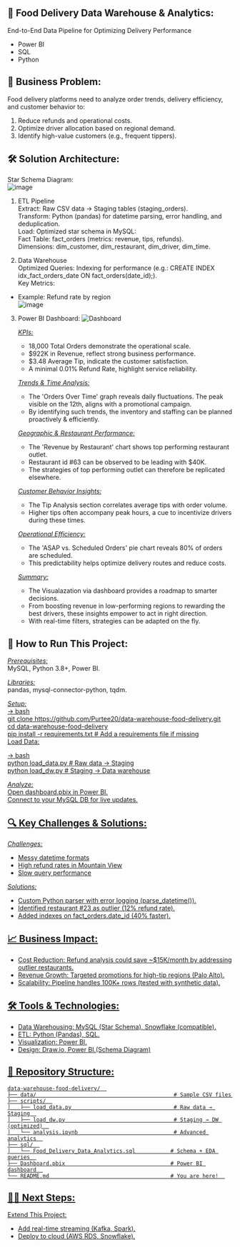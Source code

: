## 🍱 Food Delivery Data Warehouse & Analytics:  
End-to-End Data Pipeline for Optimizing Delivery Performance  
- Power BI  
- SQL  
- Python  

## 📌 Business Problem:  
Food delivery platforms need to analyze order trends, delivery efficiency, and customer behavior to:  
1) Reduce refunds and operational costs.  
2) Optimize driver allocation based on regional demand.  
3) Identify high-value customers (e.g., frequent tippers).  

## 🛠️ Solution Architecture:    
Star Schema Diagram:  
![image](https://github.com/user-attachments/assets/f42e15ff-f8a0-423c-87d9-6b662a77ee8e)


1. ETL Pipeline  
Extract: Raw CSV data → Staging tables (staging_orders).  
Transform: Python (pandas) for datetime parsing, error handling, and deduplication.  
Load: Optimized star schema in MySQL:  
Fact Table: fact_orders (metrics: revenue, tips, refunds).  
Dimensions: dim_customer, dim_restaurant, dim_driver, dim_time.  

2. Data Warehouse  
Optimized Queries: Indexing for performance (e.g.: CREATE INDEX idx_fact_orders_date ON fact_orders(date_id);).  
Key Metrics:   
- Example: Refund rate by region  
![image](https://github.com/user-attachments/assets/8af6da23-bab6-4637-8cc4-f6dff6fc478a)
 

3. Power BI Dashboard:
   ![Dashboard](https://github.com/user-attachments/assets/448dde32-e4f4-4b2d-bc42-ec94bc653d11)

   _<u>KPIs:</u>_  
   - 18,000 Total Orders demonstrate the operational scale.  
   - $922K in Revenue, reflect strong business performance.  
   - $3.48 Average Tip, indicate the customer satisfaction.  
   - A minimal 0.01% Refund Rate, highlight service reliability.  
       
   _<u>Trends & Time Analysis:</u>_  
   - The 'Orders Over Time' graph reveals daily fluctuations. The peak visible on the 12th, aligns with a promotional campaign.  
   - By identifying such trends, the inventory and staffing can be planned proactively & efficiently.  

   _<u>Geographic & Restaurant Performance:</u>_  
   - The 'Revenue by Restaurant' chart shows top performing restaurant outlet.  
   - Restaurant id #63 can be observed to be leading with $40K.  
   - The strategies of top performing outlet can therefore be replicated elsewhere.  
     
   _<u>Customer Behavior Insights:</u>_  
   - The Tip Analysis section correlates average tips with order volume.  
   - Higher tips often accompany peak hours, a cue to incentivize drivers during these times.  
      
   _<u>Operational Efficiency:</u>_  
    - The 'ASAP vs. Scheduled Orders' pie chart reveals 80% of orders are scheduled.  
    - This predictability helps optimize delivery routes and reduce costs.
      
   _<u>Summary:</u>_  
   - The Visualazation via dashboard provides a roadmap to smarter decisions.  
   - From boosting revenue in low-performing regions to rewarding the best drivers, these insights empower to act in right direction.  
   - With real-time filters, strategies can be adapted on the fly.  

## 🚀 How to Run This Project:  
_<u>Prerequisites:</u>_  
MySQL, Python 3.8+, Power BI.  

_<u>Libraries:</u>_  
pandas, mysql-connector-python, tqdm.    

_<u>Setup:<u>_  
-> bash  
git clone https://github.com/Purtee20/data-warehouse-food-delivery.git  
cd data-warehouse-food-delivery  
pip install -r requirements.txt  # Add a requirements file if missing  
Load Data:  

-> bash  
python load_data.py  # Raw data → Staging  
python load_dw.py    # Staging → Data warehouse  

_<u>Analyze:</u>_  
Open dashboard.pbix in Power BI.  
Connect to your MySQL DB for live updates.  

## 🔍 Key Challenges & Solutions:  
_<u>Challenges:</u>_	 
- Messy datetime formats	 
- High refund rates in Mountain View 	
- Slow query performance	   

_<u>Solutions:</u>_  
- Custom Python parser with error logging (parse_datetime()).
- Identified restaurant #23 as outlier (12% refund rate).
- Added indexes on fact_orders.date_id (40% faster).


## 📈 Business Impact:  
- Cost Reduction: Refund analysis could save ~$15K/month by addressing outlier restaurants.  
- Revenue Growth: Targeted promotions for high-tip regions (Palo Alto).  
- Scalability: Pipeline handles 100K+ rows (tested with synthetic data).  

## 🛠️ Tools & Technologies:  
- Data Warehousing: MySQL (Star Schema), Snowflake (compatible).  
- ETL: Python (Pandas), SQL.  
- Visualization: Power BI.  
- Design: Draw.io, Power BI.(Schema Diagram)  

## 📂 Repository Structure:  
```
data-warehouse-food-delivery/  
├── data/                                           # Sample CSV files  
├── scripts/  
│   ├── load_data.py                                # Raw data → Staging  
│   ├── load_dw.py                                  # Staging → DW (optimized)  
│   └── analysis.ipynb                              # Advanced analytics  
├── sql/  
│   └── Food_Delivery_Data_Analytics.sql           # Schema + EDA queries  
├── Dashboard.pbix                                 # Power BI dashboard  
└── README.md                                      # You are here!  
```
## 🧑‍💻 Next Steps:  
Extend This Project:  
- Add real-time streaming (Kafka, Spark).  
- Deploy to cloud (AWS RDS, Snowflake).  

